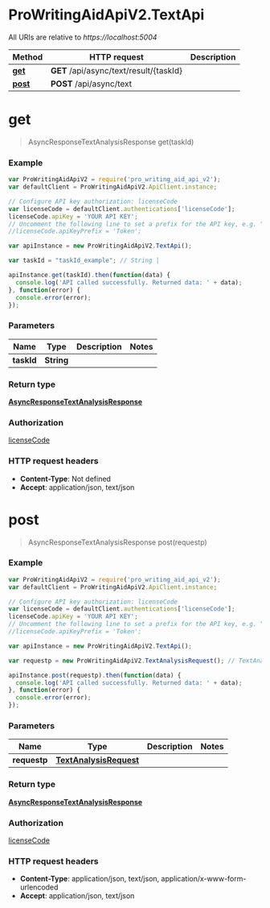 # ProWritingAidApiV2.TextApi

All URIs are relative to *https://localhost:5004*

Method | HTTP request | Description
------------- | ------------- | -------------
[**get**](TextApi.md#get) | **GET** /api/async/text/result/{taskId} | 
[**post**](TextApi.md#post) | **POST** /api/async/text | 


<a name="get"></a>
# **get**
> AsyncResponseTextAnalysisResponse get(taskId)



### Example
```javascript
var ProWritingAidApiV2 = require('pro_writing_aid_api_v2');
var defaultClient = ProWritingAidApiV2.ApiClient.instance;

// Configure API key authorization: licenseCode
var licenseCode = defaultClient.authentications['licenseCode'];
licenseCode.apiKey = 'YOUR API KEY';
// Uncomment the following line to set a prefix for the API key, e.g. "Token" (defaults to null)
//licenseCode.apiKeyPrefix = 'Token';

var apiInstance = new ProWritingAidApiV2.TextApi();

var taskId = "taskId_example"; // String | 

apiInstance.get(taskId).then(function(data) {
  console.log('API called successfully. Returned data: ' + data);
}, function(error) {
  console.error(error);
});

```

### Parameters

Name | Type | Description  | Notes
------------- | ------------- | ------------- | -------------
 **taskId** | **String**|  | 

### Return type

[**AsyncResponseTextAnalysisResponse**](AsyncResponseTextAnalysisResponse.md)

### Authorization

[licenseCode](../README.md#licenseCode)

### HTTP request headers

 - **Content-Type**: Not defined
 - **Accept**: application/json, text/json

<a name="post"></a>
# **post**
> AsyncResponseTextAnalysisResponse post(requestp)



### Example
```javascript
var ProWritingAidApiV2 = require('pro_writing_aid_api_v2');
var defaultClient = ProWritingAidApiV2.ApiClient.instance;

// Configure API key authorization: licenseCode
var licenseCode = defaultClient.authentications['licenseCode'];
licenseCode.apiKey = 'YOUR API KEY';
// Uncomment the following line to set a prefix for the API key, e.g. "Token" (defaults to null)
//licenseCode.apiKeyPrefix = 'Token';

var apiInstance = new ProWritingAidApiV2.TextApi();

var requestp = new ProWritingAidApiV2.TextAnalysisRequest(); // TextAnalysisRequest | 

apiInstance.post(requestp).then(function(data) {
  console.log('API called successfully. Returned data: ' + data);
}, function(error) {
  console.error(error);
});

```

### Parameters

Name | Type | Description  | Notes
------------- | ------------- | ------------- | -------------
 **requestp** | [**TextAnalysisRequest**](TextAnalysisRequest.md)|  | 

### Return type

[**AsyncResponseTextAnalysisResponse**](AsyncResponseTextAnalysisResponse.md)

### Authorization

[licenseCode](../README.md#licenseCode)

### HTTP request headers

 - **Content-Type**: application/json, text/json, application/x-www-form-urlencoded
 - **Accept**: application/json, text/json

